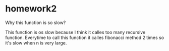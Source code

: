 # homework2

Why this function is so slow?

This function is os slow because I think it calles too many recursive function. Everytime to call this function it calles fibonacci method 2 times so it's slow when n is very large.